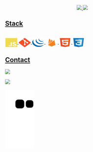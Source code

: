 

<div align="center" style="display: block" >
  <a href="https://github.com/AndersonBones">
  <img height="180em" src="https://github-readme-stats.vercel.app/api?username=AndersonBones&show_icons=true&theme=dracula&include_all_commits=true&count_private=true"/>
  <img height="180em" src="https://github-readme-stats.vercel.app/api/top-langs/?username=AndersonBones&layout=compact&langs_count=7&theme=dracula"/>
</div>
  
 ## Stack
<div style="display: block"><br>
  <img align="center" alt="Js" height="30" width="40" src="https://raw.githubusercontent.com/devicons/devicon/master/icons/javascript/javascript-plain.svg">
  <img align="center" alt="Js" height="30" width="40" src="https://raw.githubusercontent.com/devicons/devicon/master/icons/git/git-plain.svg">
  <img align="center" alt="CSS" height="30" width="40" src="https://raw.githubusercontent.com/devicons/devicon/master/icons/jquery/jquery-plain.svg">
  <img align="center" alt="HTML" height="30" width="40" src="https://raw.githubusercontent.com/devicons/devicon/master/icons/firebase/firebase-plain.svg">
  <img align="center" alt="HTML" height="30" width="40" src="https://raw.githubusercontent.com/devicons/devicon/master/icons/html5/html5-original.svg">
  <img align="center" alt="CSS" height="30" width="40" src="https://raw.githubusercontent.com/devicons/devicon/master/icons/css3/css3-original.svg">
  
  </div>  
  
  ##
 
  ## Contact
<div> 
  <a href="https://www.instagram.com/and.bones/" target="_blank"><img src="https://img.shields.io/badge/-Instagram-%23E4405F?style=for-the-badge&logo=instagram&logoColor=white" target="_blank"></a>
  
  <a href = "mailto:abones19@hotmail.com"><img src="https://img.shields.io/badge/Microsoft_Outlook-0078D4?style=for-the-badge&logo=microsoft-outlook&logoColor=white" target="_blank"></a>
  <!-- <a href="https://www.linkedin.com/in/anderson-bones-a57727227/" target="_blank"><img src="https://img.shields.io/badge/-LinkedIn-%230077B5?style=for-the-badge&logo=linkedin&logoColor=white" target="_blank"></a> -->
 
</div>
  
   ![Snake animation](https://github.com/AndersonBones/AndersonBones/blob/output/github-contribution-grid-snake.svg)
  
